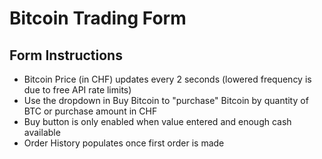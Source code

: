 # Bitcoin Trading Form

## Form Instructions

- Bitcoin Price (in CHF) updates every 2 seconds (lowered frequency is due to free API rate limits)
- Use the dropdown in Buy Bitcoin to "purchase" Bitcoin by quantity of BTC or purchase amount in CHF
- Buy button is only enabled when value entered and enough cash available
- Order History populates once first order is made
